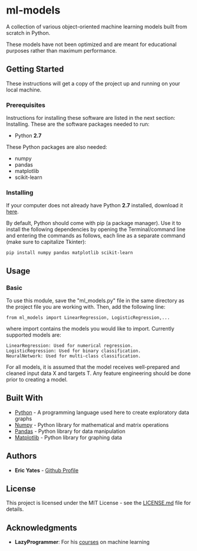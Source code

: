 # ml-models

A collection of various object-oriented machine learning models built from scratch in Python.

These models have not been optimized and are meant for educational purposes rather than maximum performance.

## Getting Started

These instructions will get a copy of the project up and running on your local machine.

### Prerequisites

Instructions for installing these software are listed in the next section: Installing. These are the software packages needed to run:

* Python **2.7**

These Python packages are also needed:

* numpy
* pandas
* matplotlib
* scikit-learn


### Installing

If your computer does not already have Python **2.7** installed, download it [here](https://www.python.org/downloads/).

By default, Python should come with pip (a package manager). Use it to install the following dependencies by opening the Terminal/command line and entering the commands as follows, each line as a separate command (make sure to capitalize Tkinter):

```
pip install numpy pandas matplotlib scikit-learn
```

## Usage

### Basic

To use this module, save the "ml_models.py" file in the same directory as the project
file you are working with. Then, add the following line:

    from ml_models import LinearRegression, LogisticRegression,...

where import contains the models you would like to import. Currently
supported models are:

    LinearRegression: Used for numerical regression.
    LogisticRegression: Used for binary classification.
    NeuralNetwork: Used for multi-class classification.

For all models, it is assumed that the model receives well-prepared and
cleaned input data X and targets T. Any feature engineering should be
done prior to creating a model.

## Built With

* [Python](https://www.python.org/about/) - A programming language used here to create exploratory data graphs
* [Numpy](http://www.numpy.org/) - Python library for mathematical and matrix operations 
* [Pandas](https://pandas.pydata.org/pandas-docs/stable/) - Python library for data manipulation
* [Matplotlib](https://matplotlib.org/) - Python library for graphing data


## Authors

* **Eric Yates** - [Github Profile](https://github.com/eric-yates)

## License

This project is licensed under the MIT License - see the [LICENSE.md](/LICENSE.md) file for details.

## Acknowledgments

* **LazyProgrammer**: For his [courses](https://www.udemy.com/user/lazy-programmer/) on machine learning
